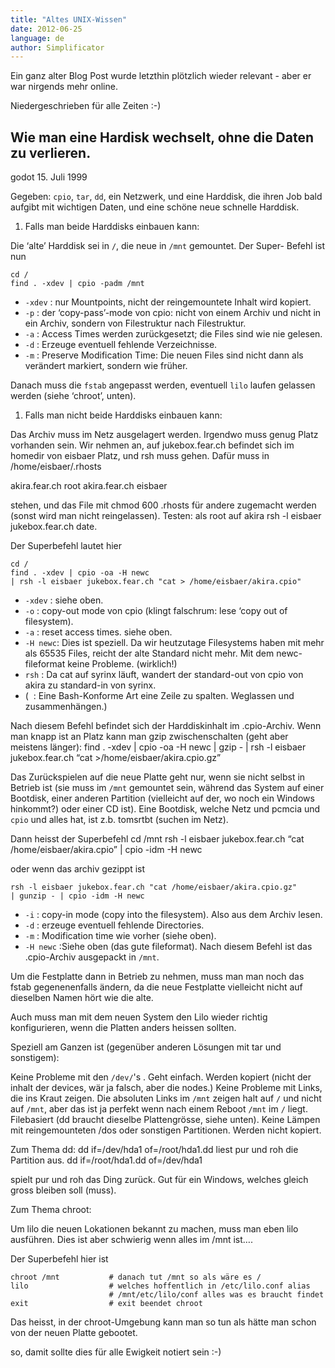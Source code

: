 ```yaml
---
title: "Altes UNIX-Wissen"
date: 2012-06-25
language: de
author: Simplificator
---
```


Ein ganz alter Blog Post wurde letzthin plötzlich wieder relevant - aber er war nirgends mehr online.

Niedergeschrieben für alle Zeiten :-)

## Wie man eine Hardisk wechselt, ohne die Daten zu verlieren.

godot 15. Juli 1999

Gegeben: `cpio`, `tar`, `dd`, ein Netzwerk, und eine Harddisk, die ihren Job bald aufgibt mit wichtigen Daten, und eine schöne neue schnelle Harddisk.

1. Falls man beide Harddisks einbauen kann:

Die ‘alte’ Harddisk sei in `/`, die neue in `/mnt` gemountet. Der Super- Befehl ist nun

```
cd /
find . -xdev | cpio -padm /mnt
```

- `-xdev` : nur Mountpoints, nicht der reingemountete Inhalt wird kopiert.
- `-p` : der ‘copy-pass’-mode von cpio: nicht von einem Archiv und nicht in ein Archiv, sondern von Filestruktur nach Filestruktur.
- `-a` : Access Times werden zurückgesetzt; die Files sind wie nie gelesen.
- `-d` : Erzeuge eventuell fehlende Verzeichnisse.
- `-m` : Preserve Modification Time: Die neuen Files sind nicht dann als verändert markiert, sondern wie früher.

Danach muss die `fstab` angepasst werden, eventuell `lilo` laufen gelassen werden (siehe ‘chroot’, unten).

1. Falls man nicht beide Harddisks einbauen kann:

Das Archiv muss im Netz ausgelagert werden. Irgendwo muss genug Platz vorhanden sein. Wir nehmen an, auf jukebox.fear.ch befindet sich im homedir von eisbaer Platz, und rsh muss gehen. Dafür muss in /home/eisbaer/.rhosts

akira.fear.ch root akira.fear.ch eisbaer

stehen, und das File mit chmod 600 .rhosts für andere zugemacht werden (sonst wird man nicht reingelassen). Testen: als root auf akira rsh -l eisbaer jukebox.fear.ch date.

Der Superbefehl lautet hier

```
cd /
find . -xdev | cpio -oa -H newc 
| rsh -l eisbaer jukebox.fear.ch "cat > /home/eisbaer/akira.cpio"
```

- `-xdev` : siehe oben.
- `-o` : copy-out mode von cpio (klingt falschrum: lese ‘copy out of filesystem).
- `-a` : reset access times. siehe oben.
- `-H newc`: Dies ist speziell. Da wir heutzutage Filesystems haben mit mehr als 65535 Files, reicht der alte Standard nicht mehr. Mit dem newc-fileformat keine Probleme. (wirklich!)
- `rsh` : Da cat auf syrinx läuft, wandert der standard-out von cpio von akira zu standard-in von syrinx.
- (  : Eine Bash-Konforme Art eine Zeile zu spalten. Weglassen und zusammenhängen.)

Nach diesem Befehl befindet sich der Harddiskinhalt im .cpio-Archiv. Wenn man knapp ist an Platz kann man gzip zwischenschalten (geht aber meistens länger): find . -xdev | cpio -oa -H newc | gzip - | rsh -l eisbaer jukebox.fear.ch “cat >/home/eisbaer/akira.cpio.gz”

Das Zurückspielen auf die neue Platte geht nur, wenn sie nicht selbst in Betrieb ist (sie muss im `/mnt` gemountet sein, während das System auf einer Bootdisk, einer anderen Partition (vielleicht auf der, wo noch ein Windows hinkommt?) oder einer CD ist). Eine Bootdisk, welche Netz und pcmcia und `cpio` und alles hat, ist z.b. tomsrtbt (suchen im Netz).

Dann heisst der Superbefehl cd /mnt rsh -l eisbaer jukebox.fear.ch “cat /home/eisbaer/akira.cpio” | cpio -idm -H newc

oder wenn das archiv gezippt ist

```
rsh -l eisbaer jukebox.fear.ch "cat /home/eisbaer/akira.cpio.gz" 
| gunzip - | cpio -idm -H newc
```

- `-i` : copy-in mode (copy into the filesystem). Also aus dem Archiv lesen.
- `-d` : erzeuge eventuell fehlende Directories.
- `-m` : Modification time wie vorher (siehe oben).
- `-H newc` :Siehe oben (das gute fileformat). Nach diesem Befehl ist das .cpio-Archiv ausgepackt in `/mnt`.

Um die Festplatte dann in Betrieb zu nehmen, muss man man noch das fstab gegenenenfalls ändern, da die neue Festplatte vielleicht nicht auf dieselben Namen hört wie die alte.

Auch muss man mit dem neuen System den Lilo wieder richtig konfigurieren, wenn die Platten anders heissen sollten.

Speziell am Ganzen ist (gegenüber anderen Lösungen mit tar und sonstigem):

Keine Probleme mit den `/dev/`'s . Geht einfach. Werden kopiert (nicht der inhalt der devices, wär ja falsch, aber die nodes.) Keine Probleme mit Links, die ins Kraut zeigen. Die absoluten Links im `/mnt` zeigen halt auf `/` und nicht auf `/mnt`, aber das ist ja perfekt wenn nach einem Reboot `/mnt` im `/` liegt. Filebasiert (dd braucht dieselbe Plattengrösse, siehe unten). Keine Lämpen mit reingemounteten /dos oder sonstigen Partitionen. Werden nicht kopiert.

Zum Thema dd: dd if=/dev/hda1 of=/root/hda1.dd liest pur und roh die Partition aus. dd if=/root/hda1.dd of=/dev/hda1

spielt pur und roh das Ding zurück. Gut für ein Windows, welches gleich gross bleiben soll (muss).

Zum Thema chroot:

Um lilo die neuen Lokationen bekannt zu machen, muss man eben lilo ausführen. Dies ist aber schwierig wenn alles im /mnt ist….

Der Superbefehl hier ist

```
chroot /mnt           # danach tut /mnt so als wäre es /
lilo                  # welches hoffentlich in /etc/lilo.conf alias
                      # /mnt/etc/lilo/conf alles was es braucht findet
exit                  # exit beendet chroot
```

Das heisst, in der chroot-Umgebung kann man so tun als hätte man schon von der neuen Platte gebootet.

so, damit sollte dies für alle Ewigkeit notiert sein :-)
